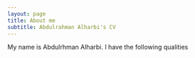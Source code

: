 ```yaml
---
layout: page
title: About me
subtitle: Abdulrahman Alharbi's CV
---
```


My name is Abdulrhman Alharbi. I have the following qualities

